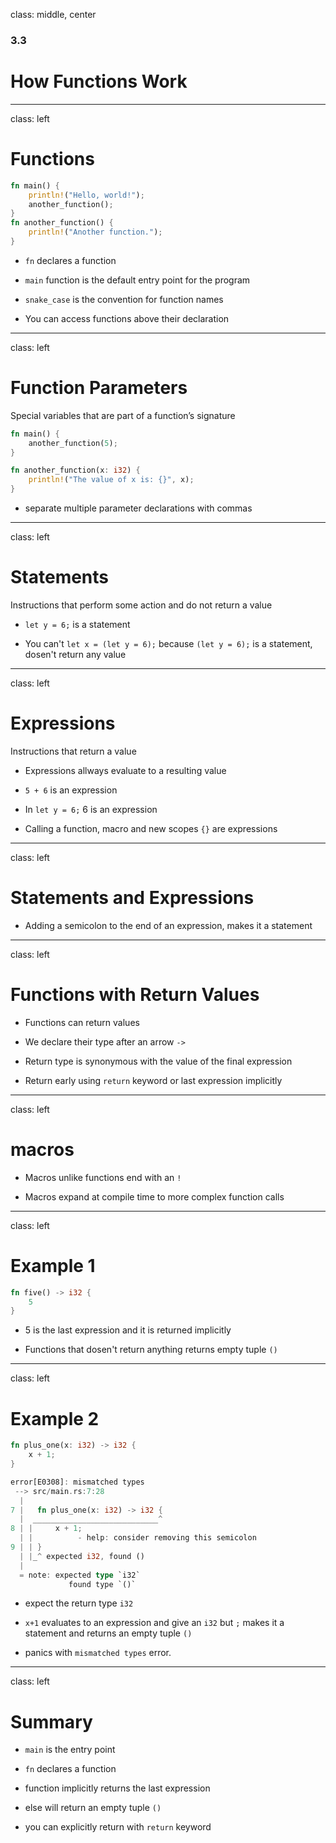 class: middle, center

### 3.3
# How Functions Work

---
class: left

# Functions

```rust
fn main() {
    println!("Hello, world!");
    another_function();
}
fn another_function() {
    println!("Another function.");
}
```

* `fn` declares a function

* `main` function is the default entry point for the program

* `snake_case` is the convention for function names

* You can access functions above their declaration

---
class: left

# Function Parameters

Special variables that are part of a function’s signature

```rust
fn main() {
    another_function(5);
}

fn another_function(x: i32) {
    println!("The value of x is: {}", x);
}
```
* separate multiple parameter declarations with commas

---
class: left

# Statements

Instructions that perform some action and do not return a value

* `let y = 6;`  is a statement

* You can't `let x = (let y = 6);` because `(let y = 6);` is a statement, 
  dosen't return any value

---
class: left

# Expressions

Instructions that return a value

* Expressions allways evaluate to a resulting value

* `5 + 6` is an expression

* In `let y = 6;`  6 is an expression

* Calling a function, macro and new scopes `{}` are expressions

---
class: left

# Statements and Expressions

* Adding a semicolon to the end of an expression, makes it a statement

<!-- give more examples and variations -->

---
class: left

# Functions with Return Values

* Functions can return values

* We declare their type after an arrow `->`

* Return type is synonymous with the value of the final expression

* Return early using `return` keyword or last expression implicitly

---
class: left

# macros

* Macros unlike functions end with an `!`

* Macros expand at compile time to more complex function calls

---
class: left

# Example 1

```rust
fn five() -> i32 {
    5
}
```

* 5 is the last expression and it is returned implicitly

* Functions that dosen't return anything returns empty tuple `()`

---
class: left

# Example 2

```rust
fn plus_one(x: i32) -> i32 {
    x + 1;
}
```

```rust
error[E0308]: mismatched types
 --> src/main.rs:7:28
  |
7 |   fn plus_one(x: i32) -> i32 {
  |  ____________________________^
8 | |     x + 1;
  | |          - help: consider removing this semicolon
9 | | }
  | |_^ expected i32, found ()
  |
  = note: expected type `i32`
             found type `()`
```

* expect the return type `i32`

* `x+1` evaluates to an expression and give an `i32` but `;` makes it a statement
  and returns an empty tuple `()`

* panics with `mismatched types` error.

---
class: left

# Summary

* `main` is the entry point 

* `fn` declares a function

* function implicitly returns the last expression

* else will return an empty tuple `()`

* you can explicitly return with `return` keyword
